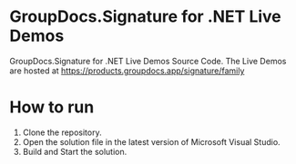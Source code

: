 # GroupDocs.Signature for .NET Live Demos

GroupDocs.Signature for .NET Live Demos Source Code.
The Live Demos are hosted at https://products.groupdocs.app/signature/family
 
# How to run
 
 1. Clone the repository.
 2. Open the solution file in the latest version of Microsoft Visual Studio.
 3. Build and Start the solution.
